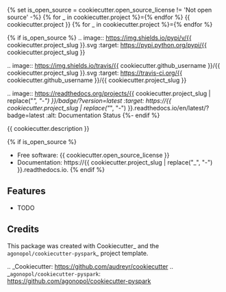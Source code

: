 {% set is_open_source = cookiecutter.open_source_license != 'Not open source' -%}
{% for _ in cookiecutter.project %}={% endfor %}
{{ cookiecutter.project }}
{% for _ in cookiecutter.project %}={% endfor %}

{% if is_open_source %}
.. image:: https://img.shields.io/pypi/v/{{ cookiecutter.project_slug }}.svg
        :target: https://pypi.python.org/pypi/{{ cookiecutter.project_slug }}

.. image:: https://img.shields.io/travis/{{ cookiecutter.github_username }}/{{ cookiecutter.project_slug }}.svg
        :target: https://travis-ci.org/{{ cookiecutter.github_username }}/{{ cookiecutter.project_slug }}

.. image:: https://readthedocs.org/projects/{{ cookiecutter.project_slug | replace("_", "-") }}/badge/?version=latest
        :target: https://{{ cookiecutter.project_slug | replace("_", "-") }}.readthedocs.io/en/latest/?badge=latest
        :alt: Documentation Status
{%- endif %}


{{ cookiecutter.description }}

{% if is_open_source %}
* Free software: {{ cookiecutter.open_source_license }}
* Documentation: https://{{ cookiecutter.project_slug | replace("_", "-") }}.readthedocs.io.
{% endif %}

Features
--------

* TODO

Credits
-------

This package was created with Cookiecutter_ and the `agonopol/cookiecutter-pyspark`_ project template.

.. _Cookiecutter: https://github.com/audreyr/cookiecutter
.. _`agonopol/cookiecutter-pyspark`: https://github.com/agonopol/cookiecutter-pyspark
